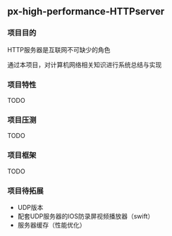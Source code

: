 ## px-high-performance-HTTPserver
### 项目目的

HTTP服务器是互联网不可缺少的角色

通过本项目，对计算机网络相关知识进行系统总结与实现

### 项目特性
TODO

### 项目压测
TODO

### 项目框架
TODO

### 项目待拓展

- UDP版本
- 配套UDP服务器的IOS防录屏视频播放器（swift）
- 服务器缓存（性能优化）

